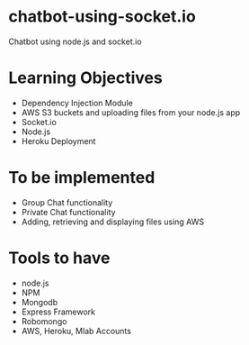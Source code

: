 # chatbot-using-socket.io
Chatbot using node.js and socket.io


# Learning Objectives

- Dependency Injection Module
- AWS S3 buckets and uploading files from your node.js app
- Socket.io
- Node.js
- Heroku Deployment


# To be implemented

- Group Chat functionality
- Private Chat functionality
- Adding, retrieving and displaying files using AWS


# Tools to have

- node.js
- NPM
- Mongodb
- Express Framework
- Robomongo
- AWS, Heroku, Mlab Accounts

